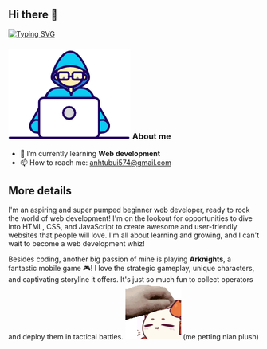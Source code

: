 ## Hi there 👋

<!--
**batus3010/batus3010** is a ✨ _special_ ✨ repository because its `README.md` (this file) appears on your GitHub profile.

Here are some ideas to get you started:

- 🔭 I’m currently working on ...
- 🌱 I’m currently learning ...
- 👯 I’m looking to collaborate on ...
- 🤔 I’m looking for help with ...
- 💬 Ask me about ...
- 📫 How to reach me: ...
- 😄 Pronouns: ...
- ⚡ Fun fact: ...
-->
[![Typing SVG](https://readme-typing-svg.demolab.com?font=Fira+Code&pause=1000&width=435&lines=This+is+Batuhan;Nice+to+meet+you+(%EF%BD%9E%EF%BF%A3%E2%96%BD%EF%BF%A3)%EF%BD%9E)](https://git.io/typing-svg)

### ![](images/Developer.gif) About me

- 🌱 I’m currently learning **Web development**
- 📫 How to reach me: anhtubui574@gmail.com

## More details
I'm an aspiring and super pumped beginner web developer, ready to rock the world of web development! I'm on the lookout for opportunities to dive into HTML, CSS, and JavaScript to create awesome and user-friendly websites that people will love. I'm all about learning and growing, and I can't wait to become a web development whiz!

Besides coding, another big passion of mine is playing **Arknights**, a fantastic mobile game 🎮! I love the strategic gameplay, unique characters, and captivating storyline it offers. It's just so much fun to collect operators and deploy them in tactical battles.
![](images/364152091_655165586536296_1814195978211093221_n.gif) (me petting nian plush)

